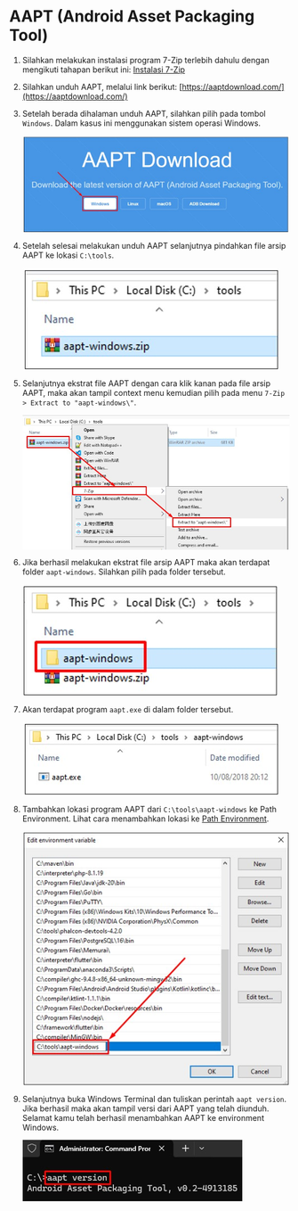 # AAPT (Android Asset Packaging Tool)

1. Silahkan melakukan instalasi program 7-Zip terlebih dahulu dengan mengikuti tahapan berikut ini: [Instalasi 7-Zip](../archive/1.7zip.md)

2. Silahkan unduh AAPT, melalui link berikut: [https://aaptdownload.com/](https://aaptdownload.com/)

3. Setelah berada dihalaman unduh AAPT, silahkan pilih pada tombol `Windows`. Dalam kasus ini menggunakan sistem operasi Windows.

   <img style="display: block; margin: 0;" src="img/aapt/1.jpg" alt="" />

4. Setelah selesai melakukan unduh AAPT selanjutnya pindahkan file arsip AAPT ke lokasi `C:\tools`.

   <img style="display: block; margin: 0;" src="img/aapt/2.jpg" alt="" />

5. Selanjutnya ekstrat file AAPT dengan cara klik kanan pada file arsip AAPT, maka akan tampil context menu kemudian pilih pada menu `7-Zip > Extract to "aapt-windows\"`.

   <img style="display: block; margin: 0;" src="img/aapt/3.jpg" alt="" />

6. Jika berhasil melakukan ekstrat file arsip AAPT maka akan terdapat folder `aapt-windows`. Silahkan pilih pada folder tersebut.

   <img style="display: block; margin: 0;" src="img/aapt/4.jpg" alt="" />

7. Akan terdapat program `aapt.exe` di dalam folder tersebut.

   <img style="display: block; margin: 0;" src="img/aapt/5.jpg" alt="" />

9. Tambahkan lokasi program AAPT dari `C:\tools\aapt-windows` ke Path Environment. Lihat cara menambahkan lokasi ke [Path Environment](../tutorial/windows/path-environment.md).

   <img style="display: block; margin: 0;" src="img/aapt/6.jpg" alt="" />

10. Selanjutnya buka Windows Terminal dan tuliskan perintah `aapt version`. Jika berhasil maka akan tampil versi dari AAPT yang telah diunduh. Selamat kamu telah berhasil menambahkan AAPT ke environment Windows.

    <img style="display: block; margin: 0;" src="img/aapt/7.jpg" alt="" />
